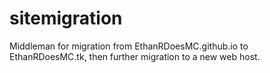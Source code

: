 # sitemigration
Middleman for migration from EthanRDoesMC.github.io to EthanRDoesMC.tk, then further migration to a new web host.
